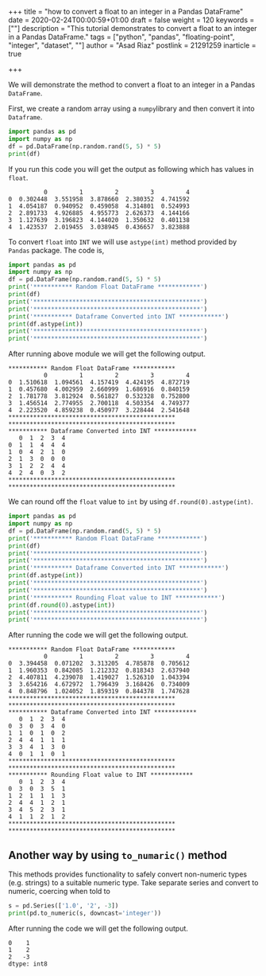 +++
title = "how to convert a float to an integer in a Pandas DataFrame"
date = 2020-02-24T00:00:59+01:00
draft = false
weight = 120
keywords = [""]
description = "This tutorial demonstrates  to convert a float to an integer in a Pandas DataFrame."
tags = ["python", "pandas", "floating-point", "integer", "dataset", ""]
author = "Asad Riaz"
postlink = 21291259
inarticle = true

+++

We will demonstrate the method to convert a float to an integer in a Pandas `DataFrame`.

First, we create a random array using a  `numpy`library and then convert it into `Dataframe`.



```python
import pandas as pd
import numpy as np
df = pd.DataFrame(np.random.rand(5, 5) * 5)
print(df)
```
If you run this code you will get the output as following which has values in `float`.

```
          0         1         2         3         4
0  0.302448  3.551958  3.878660  2.380352  4.741592
1  4.054187  0.940952  0.459058  4.314801  0.524993
2  2.891733  4.926885  4.955773  2.626373  4.144166
3  1.127639  3.196823  4.144020  1.350632  0.401138
4  1.423537  2.019455  3.038945  0.436657  3.823888
```

To convert `float` into `INT` we will use `astype(int)` method provided by `Pandas` package. The code is,

```python
import pandas as pd
import numpy as np
df = pd.DataFrame(np.random.rand(5, 5) * 5)
print('*********** Random Float DataFrame ************')
print(df)
print('***********************************************')
print('***********************************************')
print('*********** Dataframe Converted into INT ************')
print(df.astype(int))
print('***********************************************')
print('***********************************************')
```

 After running above module we will get the following output.

```
*********** Random Float DataFrame ************
          0         1         2         3         4
0  1.510618  1.094561  4.157419  4.424195  4.872719
1  0.457680  4.002959  2.660999  1.686916  0.840159
2  1.781778  3.812924  0.561827  0.532328  0.752800
3  1.456514  2.774955  2.700118  4.503354  4.749377
4  2.223520  4.859238  0.450977  3.228444  2.541648
***********************************************
***********************************************
*********** Dataframe Converted into INT ************
   0  1  2  3  4
0  1  1  4  4  4
1  0  4  2  1  0
2  1  3  0  0  0
3  1  2  2  4  4
4  2  4  0  3  2
***********************************************
***********************************************
```

We can round off the `float` value to `int` by using  `df.round(0).astype(int)`.

```python
import pandas as pd
import numpy as np
df = pd.DataFrame(np.random.rand(5, 5) * 5)
print('*********** Random Float DataFrame ************')
print(df)
print('***********************************************')
print('***********************************************')
print('*********** Dataframe Converted into INT ************')
print(df.astype(int))
print('***********************************************')
print('***********************************************')
print('*********** Rounding Float value to INT ************')
print(df.round(0).astype(int))
print('***********************************************')
print('***********************************************')

```

After running the code we will get the following output. 

```
*********** Random Float DataFrame ************
          0         1         2         3         4
0  3.394458  0.071202  3.313205  4.785878  0.705612
1  1.960353  0.842085  1.212332  0.818343  2.637940
2  4.407811  4.239078  1.419027  1.526310  1.043394
3  3.654216  4.672972  1.796439  3.168426  0.734009
4  0.848796  1.024052  1.859319  0.844378  1.747628
***********************************************
***********************************************
*********** Dataframe Converted into INT ************
   0  1  2  3  4
0  3  0  3  4  0
1  1  0  1  0  2
2  4  4  1  1  1
3  3  4  1  3  0
4  0  1  1  0  1
***********************************************
***********************************************
*********** Rounding Float value to INT ************
   0  1  2  3  4
0  3  0  3  5  1
1  2  1  1  1  3
2  4  4  1  2  1
3  4  5  2  3  1
4  1  1  2  1  2
***********************************************
***********************************************
```

## Another way by using `to_numaric()` method

This methods provides functionality to safely convert non-numeric types (e.g. strings) to a suitable numeric type. Take separate series and convert to numeric, coercing when told to

```python
s = pd.Series(['1.0', '2', -3])
print(pd.to_numeric(s, downcast='integer'))
```

After running the code we will get the following output. 

```
0    1
1    2
2   -3
dtype: int8
```


